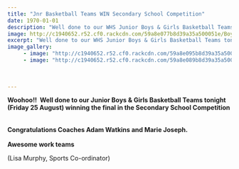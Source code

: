 ```yaml
---
title: "Jnr Basketball Teams WIN Secondary School Competition"
date: 1970-01-01
description: "Well done to our WHS Junior Boys & Girls Basketball Teams tonight (Friday 25 August) winning the final in the Secondary School Competition..."
image: http://c1940652.r52.cf0.rackcdn.com/59a8e077b8d39a35a500051e/Boys--Girls-winning-teams.jpg
excerpt: "Well done to our WHS Junior Boys & Girls Basketball Teams tonight (Friday 25 August) winning the final in the Secondary School Competition."
image_gallery:
     - image: "http://c1940652.r52.cf0.rackcdn.com/59a8e095b8d39a35a5000522/Winning-Girls.jpg"
     - image: "http://c1940652.r52.cf0.rackcdn.com/59a8e089b8d39a35a5000520/winning-boys-August-2017.jpg"
    
    
    
---
```


<p><strong>Woohoo!! &nbsp;Well done to our Junior Boys &amp; Girls Basketball Teams tonight (Friday 25 August) winning the final in the Secondary School Competition &nbsp;<span>&nbsp;</span><span class="_5mfr _47e3"><img class="img" src="https://static.xx.fbcdn.net/images/emoji.php/v9/fbe/1/16/1f3c6.png" alt="" width="16" height="16" /></span><span class="_5mfr _47e3"><img class="img" src="https://static.xx.fbcdn.net/images/emoji.php/v9/f8c/1/16/1f389.png" alt="" width="16" height="16" /></span></strong><br /><strong></strong></p>
<p><strong>Congratulations Coaches Adam Watkins and Marie Joseph.</strong></p>
<p><strong>Awesome work teams &nbsp;<span class="_5mfr _47e3"><img class="img" src="https://static.xx.fbcdn.net/images/emoji.php/v9/ff8/1/16/1f44d_1f3fc.png" alt="" width="16" height="16" /></span></strong></p>
<p><span class="_5mfr _47e3">(Lisa Murphy, Sports Co-ordinator)</span></p>

